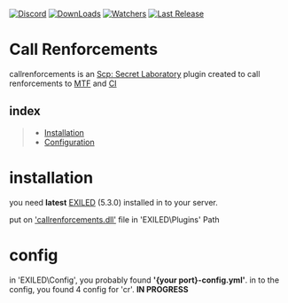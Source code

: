 [![Discord](https://img.shields.io/discord/940677414474903612?color=red&label=Discord&logo=discord&logoColor=white&style=flat)](https://discord.gg/exGDTaZweY) [![DownLoads](https://img.shields.io/github/downloads/skyyt15/callrenforcements/total?color=red&label=DownLoads&logo=github&style=flat)](https://github.com/skyyt15/callrenforcements/releases) [![Watchers](https://img.shields.io/github/watchers/skyyt15/callrenforcements?logo=github&logoColor=red&style=flat)](https://github.com/skyyt15/callrenforcements/watchers) [![Last Release](https://img.shields.io/github/release-date/skyyt15/callrenforcements?color=red&style=flat)](https://github.com/skyyt15/callrenforcements/releases)

# Call Renforcements
callrenforcements is an [Scp: Secret Laboratory](https://store.steampowered.com/app/700330/SCP_Secret_Laboratory/) plugin created to call renforcements to [MTF](https://www.youtube.com/watch?v=dQw4w9WgXcQ) and [CI](https://www.youtube.com/watch?v=dQw4w9WgXcQ)

## index
>- <a href="readme.md/installation">Installation</a>
>- <a href="readme.md/config">Configuration</a>

# installation
you need **latest** [EXILED](https://github.com/exiled-team/EXILED/releases) (5.3.0) installed in to your server.

put on ['callrenforcements.dll'](https://github.com/skyyt15/callrenforcements/releases) file in 'EXILED\Plugins\' Path

# config

in 'EXILED\Config\', you probably found **'{your port}-config.yml'**. in to the config, you found 4 config for 'cr'.
**IN PROGRESS**
